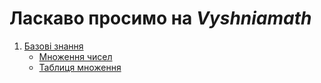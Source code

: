 # Ласкаво просимо на *Vyshniamath*

1. [Базові знання](./basics/)
    - [Множення чисел](./basics/mnozhennia)
    - [Таблиця множення](./basics/tablytsia-mnozhennia)